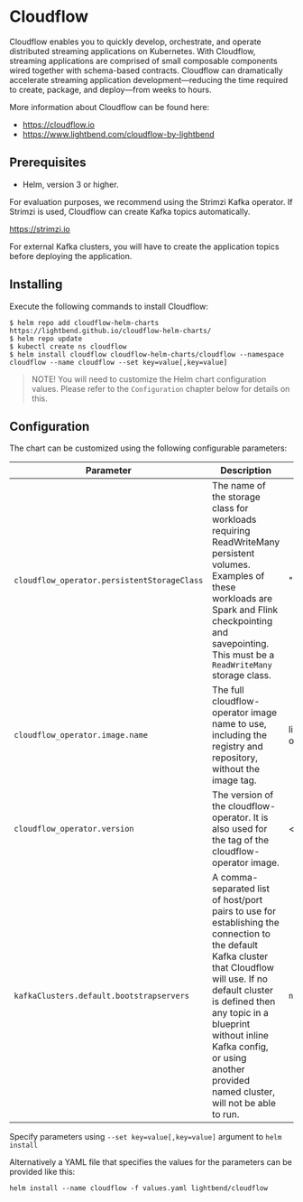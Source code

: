# Cloudflow 

Cloudflow enables you to quickly develop, orchestrate, and operate distributed streaming applications on Kubernetes. With Cloudflow, streaming applications are comprised of small composable components wired together with schema-based contracts. Cloudflow can dramatically accelerate streaming application development—​reducing the time required to create, package, and deploy—​from weeks to hours.

More information about Cloudflow can be found here:
- https://cloudflow.io
- https://www.lightbend.com/cloudflow-by-lightbend

## Prerequisites

- Helm, version 3 or higher.

For evaluation purposes, we recommend using the Strimzi Kafka operator. If Strimzi is used, Cloudflow can create Kafka topics automatically.

https://strimzi.io

For external Kafka clusters, you will have to create the application topics before deploying the application.

## Installing

Execute the following commands to install Cloudflow:

```
$ helm repo add cloudflow-helm-charts https://lightbend.github.io/cloudflow-helm-charts/ 
$ helm repo update
$ kubectl create ns cloudflow
$ helm install cloudflow cloudflow-helm-charts/cloudflow --namespace cloudflow --name cloudflow --set key=value[,key=value]
```

>NOTE! You will need to customize the Helm chart configuration values. Please refer to the `Configuration` chapter below for details on this.

## Configuration

The chart can be customized using the following configurable parameters:

| Parameter                       | Description                                                     | Default                      |
| ------------------------------- | ----------------------------------------------------------------| -----------------------------|
| `cloudflow_operator.persistentStorageClass` | The name of the storage class for workloads requiring ReadWriteMany persistent volumes. Examples of these workloads are Spark and Flink checkpointing and savepointing. This must be a `ReadWriteMany` storage class. | ""  |
| `cloudflow_operator.image.name` | The full cloudflow-operator image name to use, including the registry and repository, without the image tag. | lightbend/cloudflow-operator |
| `cloudflow_operator.version` | The version of the cloudflow-operator. It is also used for the tag of the cloudflow-operator image. | &lt;current version &gt; |
| `kafkaClusters.default.bootstrapservers` | A comma-separated list of host/port pairs to use for establishing the connection to the default Kafka cluster that Cloudflow will use. If no default cluster is defined then any topic in a blueprint without inline Kafka config, or using another provided named cluster, will not be able to run. | `nil`  |

Specify parameters using `--set key=value[,key=value]` argument to `helm install`

Alternatively a YAML file that specifies the values for the parameters can be provided like this:

    helm install --name cloudflow -f values.yaml lightbend/cloudflow
